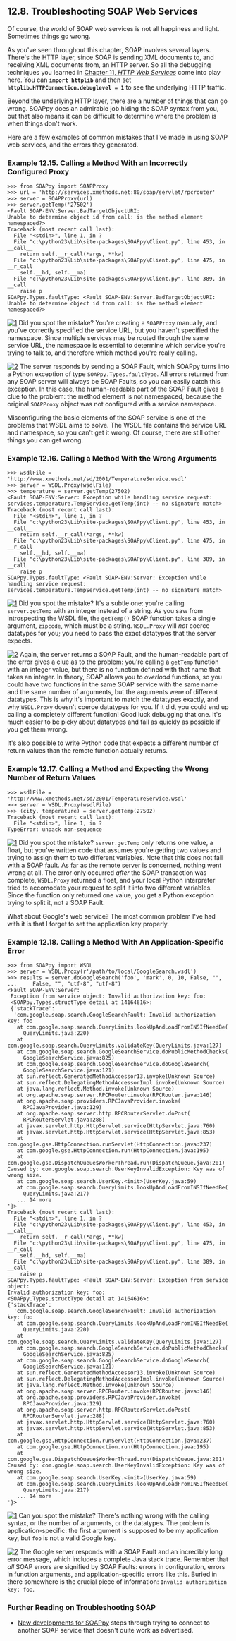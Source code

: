 

12.8. Troubleshooting SOAP Web Services
---------------------------------------

Of course, the world of SOAP web services is not all happiness and
light. Sometimes things go wrong.

As you've seen throughout this chapter, SOAP involves several layers.
There's the HTTP layer, since SOAP is sending XML documents to, and
receiving XML documents from, an HTTP server. So all the debugging
techniques you learned in [Chapter 11, *HTTP Web
Services*](../http_web_services/index.html "Chapter 11. HTTP Web Services")
come into play here. You can **`import httplib`** and then set
**`httplib.HTTPConnection.debuglevel = 1`** to see the underlying HTTP
traffic.

Beyond the underlying HTTP layer, there are a number of things that can
go wrong. SOAPpy does an admirable job hiding the SOAP syntax from you,
but that also means it can be difficult to determine where the problem
is when things don't work.

Here are a few examples of common mistakes that I've made in using SOAP
web services, and the errors they generated.

### Example 12.15. Calling a Method With an Incorrectly Configured Proxy

    >>> from SOAPpy import SOAPProxy
    >>> url = 'http://services.xmethods.net:80/soap/servlet/rpcrouter'
    >>> server = SOAPProxy(url)                                        
    >>> server.getTemp('27502')                                        
    <Fault SOAP-ENV:Server.BadTargetObjectURI:
    Unable to determine object id from call: is the method element namespaced?>
    Traceback (most recent call last):
      File "<stdin>", line 1, in ?
      File "c:\python23\Lib\site-packages\SOAPpy\Client.py", line 453, in __call__
        return self.__r_call(*args, **kw)
      File "c:\python23\Lib\site-packages\SOAPpy\Client.py", line 475, in __r_call
        self.__hd, self.__ma)
      File "c:\python23\Lib\site-packages\SOAPpy\Client.py", line 389, in __call
        raise p
    SOAPpy.Types.faultType: <Fault SOAP-ENV:Server.BadTargetObjectURI:
    Unable to determine object id from call: is the method element namespaced?>



[![1](../images/callouts/1.png)](#soap.troubleshooting.1.1) Did you spot the mistake? You're creating a `SOAPProxy` manually, and you've correctly specified the service URL, but you haven't specified the namespace. Since multiple services may be routed through the same service URL, the namespace is essential to determine which service you're trying to talk to, and therefore which method you're really calling. 

[![2](../images/callouts/2.png)](#soap.troubleshooting.1.2) The server responds by sending a SOAP Fault, which SOAPpy turns into a Python exception of type `SOAPpy.Types.faultType`. All errors returned from any SOAP server will always be SOAP Faults, so you can easily catch this exception. In this case, the human-readable part of the SOAP Fault gives a clue to the problem: the method element is not namespaced, because the original `SOAPProxy` object was not configured with a service namespace. 

Misconfiguring the basic elements of the SOAP service is one of the
problems that WSDL aims to solve. The WSDL file contains the service URL
and namespace, so you can't get it wrong. Of course, there are still
other things you can get wrong.

### Example 12.16. Calling a Method With the Wrong Arguments

    >>> wsdlFile = 'http://www.xmethods.net/sd/2001/TemperatureService.wsdl'
    >>> server = WSDL.Proxy(wsdlFile)
    >>> temperature = server.getTemp(27502)                                
    <Fault SOAP-ENV:Server: Exception while handling service request:
    services.temperature.TempService.getTemp(int) -- no signature match>   
    Traceback (most recent call last):
      File "<stdin>", line 1, in ?
      File "c:\python23\Lib\site-packages\SOAPpy\Client.py", line 453, in __call__
        return self.__r_call(*args, **kw)
      File "c:\python23\Lib\site-packages\SOAPpy\Client.py", line 475, in __r_call
        self.__hd, self.__ma)
      File "c:\python23\Lib\site-packages\SOAPpy\Client.py", line 389, in __call
        raise p
    SOAPpy.Types.faultType: <Fault SOAP-ENV:Server: Exception while handling service request:
    services.temperature.TempService.getTemp(int) -- no signature match>



[![1](../images/callouts/1.png)](#soap.troubleshooting.2.1) Did you spot the mistake? It's a subtle one: you're calling `server.getTemp` with an integer instead of a string. As you saw from introspecting the WSDL file, the `getTemp()` SOAP function takes a single argument, `zipcode`, which must be a string. `WSDL.Proxy` will *not* coerce datatypes for you; you need to pass the exact datatypes that the server expects. 

[![2](../images/callouts/2.png)](#soap.troubleshooting.2.2) Again, the server returns a SOAP Fault, and the human-readable part of the error gives a clue as to the problem: you're calling a `getTemp` function with an integer value, but there is no function defined with that name that takes an integer. In theory, SOAP allows you to *overload* functions, so you could have two functions in the same SOAP service with the same name and the same number of arguments, but the arguments were of different datatypes. This is why it's important to match the datatypes exactly, and why `WSDL.Proxy` doesn't coerce datatypes for you. If it did, you could end up calling a completely different function! Good luck debugging that one. It's much easier to be picky about datatypes and fail as quickly as possible if you get them wrong. 

It's also possible to write Python code that expects a different number
of return values than the remote function actually returns.

### Example 12.17. Calling a Method and Expecting the Wrong Number of Return Values

    >>> wsdlFile = 'http://www.xmethods.net/sd/2001/TemperatureService.wsdl'
    >>> server = WSDL.Proxy(wsdlFile)
    >>> (city, temperature) = server.getTemp(27502)  
    Traceback (most recent call last):
      File "<stdin>", line 1, in ?
    TypeError: unpack non-sequence



[![1](../images/callouts/1.png)](#soap.troubleshooting.3.1) Did you spot the mistake? `server.getTemp` only returns one value, a float, but you've written code that assumes you're getting two values and trying to assign them to two different variables. Note that this does not fail with a SOAP fault. As far as the remote server is concerned, nothing went wrong at all. The error only occurred *after* the SOAP transaction was complete, `WSDL.Proxy` returned a float, and your local Python interpreter tried to accomodate your request to split it into two different variables. Since the function only returned one value, you get a Python exception trying to split it, not a SOAP Fault. 

What about Google's web service? The most common problem I've had with
it is that I forget to set the application key properly.

### Example 12.18. Calling a Method With An Application-Specific Error

    >>> from SOAPpy import WSDL
    >>> server = WSDL.Proxy(r'/path/to/local/GoogleSearch.wsdl')
    >>> results = server.doGoogleSearch('foo', 'mark', 0, 10, False, "", 
    ...     False, "", "utf-8", "utf-8")
    <Fault SOAP-ENV:Server:                                              
     Exception from service object: Invalid authorization key: foo:
     <SOAPpy.Types.structType detail at 14164616>:
     {'stackTrace':
      'com.google.soap.search.GoogleSearchFault: Invalid authorization key: foo
       at com.google.soap.search.QueryLimits.lookUpAndLoadFromINSIfNeedBe(
         QueryLimits.java:220)
       at com.google.soap.search.QueryLimits.validateKey(QueryLimits.java:127)
       at com.google.soap.search.GoogleSearchService.doPublicMethodChecks(
         GoogleSearchService.java:825)
       at com.google.soap.search.GoogleSearchService.doGoogleSearch(
         GoogleSearchService.java:121)
       at sun.reflect.GeneratedMethodAccessor13.invoke(Unknown Source)
       at sun.reflect.DelegatingMethodAccessorImpl.invoke(Unknown Source)
       at java.lang.reflect.Method.invoke(Unknown Source)
       at org.apache.soap.server.RPCRouter.invoke(RPCRouter.java:146)
       at org.apache.soap.providers.RPCJavaProvider.invoke(
         RPCJavaProvider.java:129)
       at org.apache.soap.server.http.RPCRouterServlet.doPost(
         RPCRouterServlet.java:288)
       at javax.servlet.http.HttpServlet.service(HttpServlet.java:760)
       at javax.servlet.http.HttpServlet.service(HttpServlet.java:853)
       at com.google.gse.HttpConnection.runServlet(HttpConnection.java:237)
       at com.google.gse.HttpConnection.run(HttpConnection.java:195)
       at com.google.gse.DispatchQueue$WorkerThread.run(DispatchQueue.java:201)
    Caused by: com.google.soap.search.UserKeyInvalidException: Key was of wrong size.
       at com.google.soap.search.UserKey.<init>(UserKey.java:59)
       at com.google.soap.search.QueryLimits.lookUpAndLoadFromINSIfNeedBe(
         QueryLimits.java:217)
       ... 14 more
    '}>
    Traceback (most recent call last):
      File "<stdin>", line 1, in ?
      File "c:\python23\Lib\site-packages\SOAPpy\Client.py", line 453, in __call__
        return self.__r_call(*args, **kw)
      File "c:\python23\Lib\site-packages\SOAPpy\Client.py", line 475, in __r_call
        self.__hd, self.__ma)
      File "c:\python23\Lib\site-packages\SOAPpy\Client.py", line 389, in __call
        raise p
    SOAPpy.Types.faultType: <Fault SOAP-ENV:Server: Exception from service object:
    Invalid authorization key: foo:
    <SOAPpy.Types.structType detail at 14164616>:
    {'stackTrace':
      'com.google.soap.search.GoogleSearchFault: Invalid authorization key: foo
       at com.google.soap.search.QueryLimits.lookUpAndLoadFromINSIfNeedBe(
         QueryLimits.java:220)
       at com.google.soap.search.QueryLimits.validateKey(QueryLimits.java:127)
       at com.google.soap.search.GoogleSearchService.doPublicMethodChecks(
         GoogleSearchService.java:825)
       at com.google.soap.search.GoogleSearchService.doGoogleSearch(
         GoogleSearchService.java:121)
       at sun.reflect.GeneratedMethodAccessor13.invoke(Unknown Source)
       at sun.reflect.DelegatingMethodAccessorImpl.invoke(Unknown Source)
       at java.lang.reflect.Method.invoke(Unknown Source)
       at org.apache.soap.server.RPCRouter.invoke(RPCRouter.java:146)
       at org.apache.soap.providers.RPCJavaProvider.invoke(
         RPCJavaProvider.java:129)
       at org.apache.soap.server.http.RPCRouterServlet.doPost(
         RPCRouterServlet.java:288)
       at javax.servlet.http.HttpServlet.service(HttpServlet.java:760)
       at javax.servlet.http.HttpServlet.service(HttpServlet.java:853)
       at com.google.gse.HttpConnection.runServlet(HttpConnection.java:237)
       at com.google.gse.HttpConnection.run(HttpConnection.java:195)
       at com.google.gse.DispatchQueue$WorkerThread.run(DispatchQueue.java:201)
    Caused by: com.google.soap.search.UserKeyInvalidException: Key was of wrong size.
       at com.google.soap.search.UserKey.<init>(UserKey.java:59)
       at com.google.soap.search.QueryLimits.lookUpAndLoadFromINSIfNeedBe(
         QueryLimits.java:217)
       ... 14 more
    '}>



[![1](../images/callouts/1.png)](#soap.troubleshooting.4.1) Can you spot the mistake? There's nothing wrong with the calling syntax, or the number of arguments, or the datatypes. The problem is application-specific: the first argument is supposed to be my application key, but `foo` is not a valid Google key. 

[![2](../images/callouts/2.png)](#soap.troubleshooting.4.2) The Google server responds with a SOAP Fault and an incredibly long error message, which includes a complete Java stack trace. Remember that *all* SOAP errors are signified by SOAP Faults: errors in configuration, errors in function arguments, and application-specific errors like this. Buried in there somewhere is the crucial piece of information: `Invalid authorization key: foo`. 

### Further Reading on Troubleshooting SOAP

-   [New developments for
    SOAPpy](http://www-106.ibm.com/developerworks/webservices/library/ws-pyth17.html)
    steps through trying to connect to another SOAP service that doesn't
    quite work as advertised.

  

